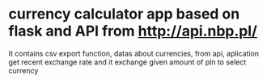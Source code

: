 # currency calculator app based on flask and API from http://api.nbp.pl/

It contains csv export function, datas about currencies,
from api, aplication get recent exchange rate and it exchange given amount of pln to select currency
